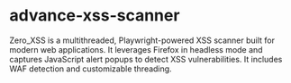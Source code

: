# advance-xss-scanner
Zero_XSS is a multithreaded, Playwright-powered XSS scanner built for modern web applications. It leverages Firefox in headless mode and captures JavaScript alert popups to detect XSS vulnerabilities. It includes WAF detection and customizable threading.
